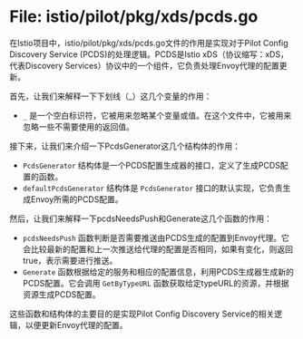 # File: istio/pilot/pkg/xds/pcds.go

在Istio项目中，istio/pilot/pkg/xds/pcds.go文件的作用是实现对于Pilot Config Discovery Service (PCDS)的处理逻辑。PCDS是Istio xDS（协议缩写：xDS，代表Discovery Services）协议中的一个组件，它负责处理Envoy代理的配置更新。

首先，让我们来解释一下下划线（_）这几个变量的作用：
- `_` 是一个空白标识符，它被用来忽略某个变量或值。在这个文件中，它被用来忽略一些不需要使用的返回值。

接下来，让我们来介绍一下PcdsGenerator这几个结构体的作用：
- `PcdsGenerator` 结构体是一个PCDS配置生成器的接口，定义了生成PCDS配置的函数。
- `defaultPcdsGenerator` 结构体是 `PcdsGenerator` 接口的默认实现，它负责生成Envoy所需的PCDS配置。

然后，让我们来解释一下pcdsNeedsPush和Generate这几个函数的作用：
- `pcdsNeedsPush` 函数判断是否需要推送由PCDS生成的配置到Envoy代理。它会比较最新的配置和上一次推送给代理的配置是否相同，如果有变化，则返回true，表示需要进行推送。
- `Generate` 函数根据给定的服务和相应的配置信息，利用PCDS生成器生成新的PCDS配置。它会调用 `GetByTypeURL` 函数获取给定typeURL的资源，并根据资源生成PCDS配置。

这些函数和结构体的主要目的是实现Pilot Config Discovery Service的相关逻辑，以便更新Envoy代理的配置。

